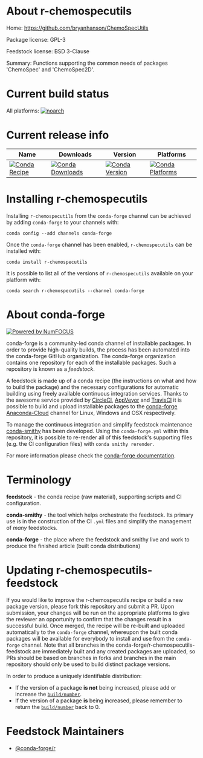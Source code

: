 <!--
# -*- mode: jinja -*-
-->

About r-chemospecutils
======================

Home: https://github.com/bryanhanson/ChemoSpecUtils

Package license: GPL-3

Feedstock license: BSD 3-Clause

Summary: Functions supporting the common needs of packages 'ChemoSpec' and 'ChemoSpec2D'.



Current build status
====================

All platforms:
[![noarch](https://img.shields.io/circleci/project/github/conda-forge/r-chemospecutils-feedstock/master.svg?label=noarch)](https://circleci.com/gh/conda-forge/r-chemospecutils-feedstock)

Current release info
====================

| Name | Downloads | Version | Platforms |
| --- | --- | --- | --- |
| [![Conda Recipe](https://img.shields.io/badge/recipe-r--chemospecutils-green.svg)](https://anaconda.org/conda-forge/r-chemospecutils) | [![Conda Downloads](https://img.shields.io/conda/dn/conda-forge/r-chemospecutils.svg)](https://anaconda.org/conda-forge/r-chemospecutils) | [![Conda Version](https://img.shields.io/conda/vn/conda-forge/r-chemospecutils.svg)](https://anaconda.org/conda-forge/r-chemospecutils) | [![Conda Platforms](https://img.shields.io/conda/pn/conda-forge/r-chemospecutils.svg)](https://anaconda.org/conda-forge/r-chemospecutils) |

Installing r-chemospecutils
===========================

Installing `r-chemospecutils` from the `conda-forge` channel can be achieved by adding `conda-forge` to your channels with:

```
conda config --add channels conda-forge
```

Once the `conda-forge` channel has been enabled, `r-chemospecutils` can be installed with:

```
conda install r-chemospecutils
```

It is possible to list all of the versions of `r-chemospecutils` available on your platform with:

```
conda search r-chemospecutils --channel conda-forge
```


About conda-forge
=================

[![Powered by NumFOCUS](https://img.shields.io/badge/powered%20by-NumFOCUS-orange.svg?style=flat&colorA=E1523D&colorB=007D8A)](http://numfocus.org)

conda-forge is a community-led conda channel of installable packages.
In order to provide high-quality builds, the process has been automated into the
conda-forge GitHub organization. The conda-forge organization contains one repository
for each of the installable packages. Such a repository is known as a *feedstock*.

A feedstock is made up of a conda recipe (the instructions on what and how to build
the package) and the necessary configurations for automatic building using freely
available continuous integration services. Thanks to the awesome service provided by
[CircleCI](https://circleci.com/), [AppVeyor](https://www.appveyor.com/)
and [TravisCI](https://travis-ci.org/) it is possible to build and upload installable
packages to the [conda-forge](https://anaconda.org/conda-forge)
[Anaconda-Cloud](https://anaconda.org/) channel for Linux, Windows and OSX respectively.

To manage the continuous integration and simplify feedstock maintenance
[conda-smithy](https://github.com/conda-forge/conda-smithy) has been developed.
Using the ``conda-forge.yml`` within this repository, it is possible to re-render all of
this feedstock's supporting files (e.g. the CI configuration files) with ``conda smithy rerender``.

For more information please check the [conda-forge documentation](https://conda-forge.org/docs/).

Terminology
===========

**feedstock** - the conda recipe (raw material), supporting scripts and CI configuration.

**conda-smithy** - the tool which helps orchestrate the feedstock.
                   Its primary use is in the construction of the CI ``.yml`` files
                   and simplify the management of *many* feedstocks.

**conda-forge** - the place where the feedstock and smithy live and work to
                  produce the finished article (built conda distributions)


Updating r-chemospecutils-feedstock
===================================

If you would like to improve the r-chemospecutils recipe or build a new
package version, please fork this repository and submit a PR. Upon submission,
your changes will be run on the appropriate platforms to give the reviewer an
opportunity to confirm that the changes result in a successful build. Once
merged, the recipe will be re-built and uploaded automatically to the
`conda-forge` channel, whereupon the built conda packages will be available for
everybody to install and use from the `conda-forge` channel.
Note that all branches in the conda-forge/r-chemospecutils-feedstock are
immediately built and any created packages are uploaded, so PRs should be based
on branches in forks and branches in the main repository should only be used to
build distinct package versions.

In order to produce a uniquely identifiable distribution:
 * If the version of a package **is not** being increased, please add or increase
   the [``build/number``](https://conda.io/docs/user-guide/tasks/build-packages/define-metadata.html#build-number-and-string).
 * If the version of a package **is** being increased, please remember to return
   the [``build/number``](https://conda.io/docs/user-guide/tasks/build-packages/define-metadata.html#build-number-and-string)
   back to 0.

Feedstock Maintainers
=====================

* [@conda-forge/r](https://github.com/conda-forge/r/)

